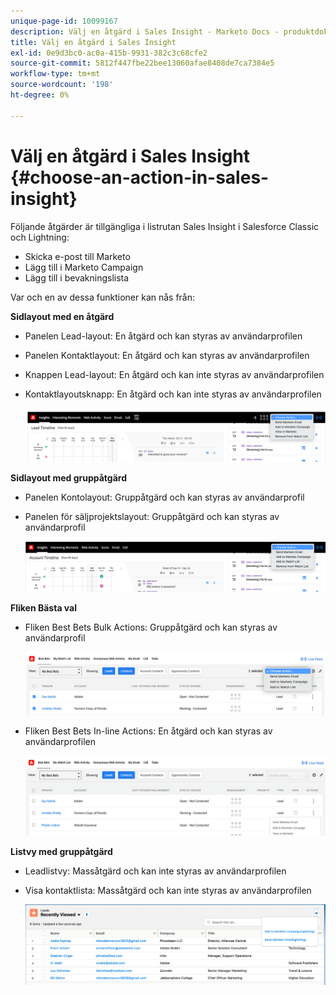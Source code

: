 ```yaml
---
unique-page-id: 10099167
description: Välj en åtgärd i Sales Insight - Marketo Docs - produktdokumentation
title: Välj en åtgärd i Sales Insight
exl-id: 0e9d3bc0-ac0a-415b-9931-382c3c68cfe2
source-git-commit: 5812f447fbe22bee13060afae8408de7ca7384e5
workflow-type: tm+mt
source-wordcount: '198'
ht-degree: 0%

---
```


# Välj en åtgärd i Sales Insight {#choose-an-action-in-sales-insight}

Följande åtgärder är tillgängliga i listrutan Sales Insight i Salesforce Classic och Lightning:

* Skicka e-post till Marketo
* Lägg till i Marketo Campaign
* Lägg till i bevakningslista

Var och en av dessa funktioner kan nås från:

**Sidlayout med en åtgärd**

* Panelen Lead-layout: En åtgärd och kan styras av användarprofilen
* Panelen Kontaktlayout: En åtgärd och kan styras av användarprofilen
* Knappen Lead-layout: En åtgärd och kan inte styras av användarprofilen
* Kontaktlayoutsknapp: En åtgärd och kan inte styras av användarprofilen

   ![](assets/choose-an-action-in-sales-insight-1.png)

**Sidlayout med gruppåtgärd**

* Panelen Kontolayout: Gruppåtgärd och kan styras av användarprofil
* Panelen för säljprojektslayout: Gruppåtgärd och kan styras av användarprofil

   ![](assets/choose-an-action-in-sales-insight-2.png)

**Fliken Bästa val**

* Fliken Best Bets Bulk Actions: Gruppåtgärd och kan styras av användarprofil

   ![](assets/choose-an-action-in-sales-insight-3.png)

* Fliken Best Bets In-line Actions: En åtgärd och kan styras av användarprofilen

   ![](assets/choose-an-action-in-sales-insight-4.png)

**Listvy med gruppåtgärd**

* Leadlistvy: Massåtgärd och kan inte styras av användarprofilen
* Visa kontaktlista: Massåtgärd och kan inte styras av användarprofilen

   ![](assets/choose-an-action-in-sales-insight-5.png)
